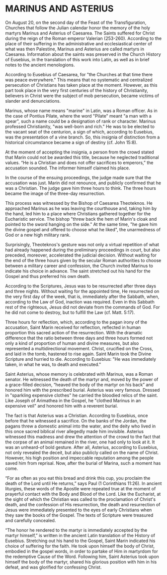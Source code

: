 # MARINUS AND ASTERIUS

On August 20, on the second day of the Feast of the Transfiguration, Churches that follow the Julian calendar honor the memory of the holy martyrs Marinus and Asterius of Caesarea. The Saints suffered for Christ during the reign of the Roman emperor Valerian (253-260). According to the place of their suffering in the administrative and ecclesiastical center of what was then Palestine, Marinus and Asterius are called martyrs in Caesarea. Information about the saints was preserved in the Church History of Eusebius, in the translation of this work into Latin, as well as in brief notes to the ancient menologions.

According to Eusebius of Caesarea, for "the Churches at that time there was peace everywhere." This means that no systematic and centralized persecution of Christians has taken place at the moment. However, as this part took place in the very first centuries of the history of Christianity, believers in Christ were the subject of mob persecution, became victims of slander and denunciations.

Marinus, whose name means "marine" in Latin, was a Roman officer. As in the case of Pontius Pilate, where the word "Pilate" meant "a man with a spear", such a name could be a designation of rank or character. Marinus professed Christianity, "was well-born and rich." He was to be elected to the vacant seat of the centurion, a sign of which, according to Eusebius, was the presentation of a vine branch. So, this insignia of distinction from a historical circumstance became a sign of destiny (cf. John 15:8).

At the moment of accepting the insignia, a person from the crowd stated that Marin could not be awarded this title, because he neglected traditional values. “He is a Christian and does not offer sacrifices to emperors,” the accusation sounded. The informer himself claimed his place.

In the course of the ensuing proceedings, the judge made sure that the accusation was just. Marin did not renounce, and publicly confirmed that he was a Christian. The judge gave him three hours to think. The three hours became the image of the three-day resurrection.

This process was witnessed by the Bishop of Caesarea Theoteknos. He approached Marinus as he was leaving the courthouse and, taking him by the hand, led him to a place where Christians gathered together for the Eucharistic service. The bishop "threw back the hem of Marin's cloak and pointed to the sword hanging on the side." At the same time, "he gave him the divine gospel and offered to choose what he liked", the unarmedness of God or a new high military rank.

Surprisingly, Theoteknos's gesture was not only a virtual repetition of what had already happened during the preliminary proceedings in court, but also preceded, moreover, accelerated the judicial decision. Without waiting for the end of the three hours given by the secular Roman authorities to choose between a military career and confession, the Church invited Marinus to indicate his choice in advance. The saint stretched out his hand for the Gospel and thus preferred his own death.

According to the Scriptures, Jesus was to be resurrected after three days and three nights. Without waiting for the appointed time, He resurrected on the very first day of the week, that is, immediately after the Sabbath, when, according to the Law of God, inaction was required. Even in this Sabbath rest of the righteous, Jesus did not deviate from the commands of God. For he did not come to destroy, but to fulfill the Law (cf. Matt. 5:17).

Three hours for reflection, which, according to the pagan irony of the accusation, Saint Marin received for reflection, reflected in human proportion this sacred action of the resurrection. With the dramatic difference that the ratio between three days and three hours formed not only a kind of proportion of human and divine measures, but also represented a multidirectional movement. Christ, crucified on the Cross, and laid in the tomb, hastened to rise again. Saint Marin took the Divine Scripture and hurried to die. According to Eusebius: "He was immediately taken, in what he was, to death and executed."

Saint Asterius, whose memory is celebrated with Marinus, was a Roman senator. He witnessed the death of the martyr and, moved by the power of a grace-filled decision, “heaved the body of the martyr on his back” and honored him with the prescribed burial. Asterius was very famous. Dressed in "sparkling expensive clothes" he carried the bloodied relics of the saint. Like Joseph of Arimathea in the Gospel, he "clothed Marinus in an expensive veil" and honored him with a reverent burial.

The fact is that Asterius was a Christian. According to Eusebius, once before that he witnessed a sacrifice. On the banks of the Jordan, the pagans threw a domestic animal into the water, and the deity who lived in this once sacred biblical river allegedly made him invisible. Asterius witnessed this madness and drew the attention of the crowd to the fact that the corpse of an animal remained in the river, one had only to look at it. It was an unheard-of bold gesture. After all, Asterius, according to Eusebius, not only revealed the deceit, but also publicly called on the name of Christ. However, his high position and impeccable reputation among the people saved him from reprisal. Now, after the burial of Marina, such a moment has come.

“For as often as you eat this bread and drink this cup, you proclaim the death of the Lord until He returns,” says Paul (1 Corinthians 11:26). In ancient liturgies, these words of the Apostle were repeated true at the moment of prayerful contact with the Body and Blood of the Lord. Like the Eucharist, at the sight of which the Christian was called to the proclamation of Christ's death, and the confession of His resurrection, the death and resurrection of Jesus were immediately presented to the eyes of early Christians when they saw the books of the Gospel. The texts of Scripture were treasured and carefully concealed.

“The honor he rendered to the martyr is immediately accepted by the martyr himself,” is written in the ancient Latin translation of the History of Eusebius. Stretching out his hand to the Gospel, Saint Marin indicated his choice of suffering for the faith. He took upon himself the body of Christ, embodied in the gospel words, in order to partake of Him in martyrdom for the redemptive Cause of the Word. Following him, Saint Asterius took upon himself the body of the martyr, shared his glorious position with him in his defeat, and was glorified for confessing Christ.
